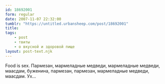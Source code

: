 ```yaml
---
id: 18692001
form: regular
date: 2007-11-07 22:32:00
tumblr: "https://untitled.urbansheep.com/post/18692001"
title:
tags:
    - post
    - твиты
    - о вкусной и здоровой пище
layout: post-text.njk
---
```


<p>Food is sex. Пармезан, мармеладные медведи, мармеладные медведи, маасдам, буженина, пармезан, пармезан, мармеладные медведи, маасдам. Ух&hellip;</p>

